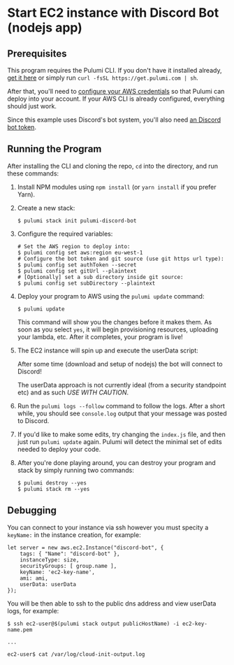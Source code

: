 # Start EC2 instance with Discord Bot (nodejs app)

## Prerequisites

This program requires the Pulumi CLI.  If you don't have it installed already,
[get it here](https://pulumi.io/install) or simply run `curl -fsSL https://get.pulumi.com | sh`.

After that, you'll need to [configure your AWS credentials](https://pulumi.io/install/aws.html) so that Pulumi can
deploy into your account.  If your AWS CLI is already configured, everything should just work.

Since this example uses Discord's bot system, you'll also need
[an Discord bot token](https://discordapp.com/developers/applications/me#top).

## Running the Program

After installing the CLI and cloning the repo, `cd` into the directory, and run these commands:

1. Install NPM modules using `npm install` (or `yarn install` if you prefer Yarn).

2. Create a new stack:

    ```
    $ pulumi stack init pulumi-discord-bot
    ```

3. Configure the required variables:

    ```
    # Set the AWS region to deploy into:
    $ pulumi config set aws:region eu-west-1
    # Configure the bot token and git source (use git https url type):
    $ pulumi config set authToken --secret
    $ pulumi config set gitUrl --plaintext
    # [Optionally] set a sub directory inside git source:
    $ pulumi config set subDirectory --plaintext
    ```

4. Deploy your program to AWS using the `pulumi update` command:

   ```
   $ pulumi update
   ```

   This command  will show you the changes before it makes them.  As soon as you select `yes`, it will begin
   provisioning resources, uploading your lambda, etc.  After it completes, your program is live!

5. The EC2 instance will spin up and execute the userData script:

    After some time (download and setup of nodejs) the bot will connect to Discord!

    The userData approach is not currently ideal (from a security standpoint etc) and as such *USE WITH CAUTION*.

6. Run the `pulumi logs --follow` command to follow the logs.  After a short while, you should see `console.log`
   output that your message was posted to Discord.

7. If you'd like to make some edits, try changing the `index.js` file, and then just run `pulumi update` again.
   Pulumi will detect the minimal set of edits needed to deploy your code.

8. After you're done playing around, you can destroy your program and stack by simply running two commands:

    ```
    $ pulumi destroy --yes
    $ pulumi stack rm --yes
    ```

## Debugging

You can connect to your instance via ssh however you must specity a `keyName:` in the instance creation, for example:

```
let server = new aws.ec2.Instance("discord-bot", {
    tags: { "Name": "discord-bot" },
    instanceType: size,
    securityGroups: [ group.name ],
    keyName: 'ec2-key-name',
    ami: ami,
    userData: userData
});
```

You will be then able to ssh to the public dns address and view userData logs, for example:
```
$ ssh ec2-user@$(pulumi stack output publicHostName) -i ec2-key-name.pem

...

ec2-user$ cat /var/log/cloud-init-output.log

```


